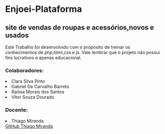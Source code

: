 # Enjoei-Plataforma
## site de vendas de roupas e acessórios,novos e usados
Este Trabalho foi desenvolvido com o proposito de treinar os conhecimentos de php,html,css e js.
Vale lembrar que o projeto não possui fins lucrativos e apenas educacional.
### Colaboradores:
<li>Clara Silva Pinto</li>
<li> Gabriel De Carvalho Barreto</li>
<li>Raíssa Morais dos Santos</li>
<li>Vítor Souza Dourado</li>

### Docente:
<li>Thiago Miranda</li>
<a href="https://github.com/mirandathiago">GitHub Thiago Miranda</a>

